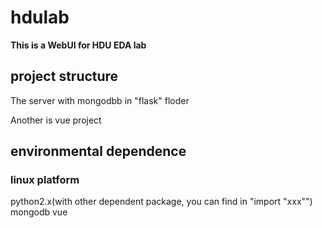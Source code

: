 # hdulab

**This is a WebUI for HDU EDA lab**

## project structure

The server with mongodbb in "flask" floder

Another is vue project

## environmental dependence

### linux platform
python2.x(with other dependent package, you can find in "import "xxx"")
mongodb
vue
